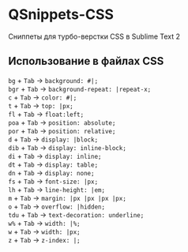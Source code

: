 QSnippets-CSS
=============

Сниппеты для турбо-верстки CSS в Sublime Text 2  

## Использование в файлах CSS

`bg` + `Tab` → `background: #|;`  
`bgr` + `Tab` → `background-repeat: |repeat-x;`  
`c` + `Tab` → `color: #|;`  
`t` + `Tab` → `top: |px;`  
`fl` + `Tab` → `float:left;`  
`poa` + `Tab` → `position: absolute;`  
`por` + `Tab` → `position: relative;`  
`d` + `Tab` → `display: |block;`  
`dib` + `Tab` → `display: inline-block;`  
`di` + `Tab` → `display: inline;`  
`dt` + `Tab` → `display: table;`  
`dn` + `Tab` → `display: none;`  
`fs` + `Tab` → `font-size: |px;`  
`lh` + `Tab` → `line-height: |em;`  
`m` + `Tab` → `margin: |px |px |px |px;`  
`o` + `Tab` → `overflow: |hidden;`  
`tdu` + `Tab` → `text-decoration: underline;`  
`w%` + `Tab` → `width: |%;`  
`w` + `Tab` → `width: |px;`  
`z` + `Tab` → `z-index: |;`  